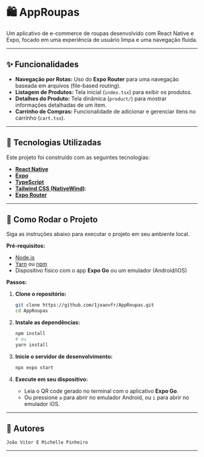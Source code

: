 # 🛍️ AppRoupas

Um aplicativo de e-commerce de roupas desenvolvido com React Native e Expo, focado em uma experiência de usuário limpa e uma navegação fluida.

---

## ✨ Funcionalidades

* **Navegação por Rotas:** Uso do **Expo Router** para uma navegação baseada em arquivos (file-based routing).
* **Listagem de Produtos:** Tela inicial (`index.tsx`) para exibir os produtos.
* **Detalhes do Produto:** Tela dinâmica (`product/`) para mostrar informações detalhadas de um item.
* **Carrinho de Compras:** Funcionalidade de adicionar e gerenciar itens no carrinho (`cart.tsx`).

---

## 🚀 Tecnologias Utilizadas

Este projeto foi construído com as seguintes tecnologias:

* **[React Native](https://reactnative.dev/)**
* **[Expo](https://expo.dev/)**
* **[TypeScript](https://www.typescriptlang.org/)**
* **[Tailwind CSS (NativeWind)](https://www.nativewind.dev/)**:
* **[Expo Router](https://expo.github.io/router/)**

---

## 🏁 Como Rodar o Projeto

Siga as instruções abaixo para executar o projeto em seu ambiente local.

**Pré-requisitos:**
* [Node.js](https://nodejs.org/en/)
* [Yarn](https://yarnpkg.com/) ou [npm](https://www.npmjs.com/)
* Dispositivo físico com o app **Expo Go** ou um emulador (Android/iOS)

**Passos:**

1.  **Clone o repositório:**
    ```bash
    git clone https://github.com/1joaovfr/AppRoupas.git
    cd AppRoupas
    ```

2.  **Instale as dependências:**
    ```bash
    npm install
    # ou
    yarn install
    ```

3.  **Inicie o servidor de desenvolvimento:**
    ```bash
    npx expo start
    ```

4.  **Execute em seu dispositivo:**
    * Leia o QR code gerado no terminal com o aplicativo **Expo Go**.
    * Ou pressione `a` para abrir no emulador Android, ou `i` para abrir no emulador iOS.

---

## 🏁 Autores

    João Vitor E Michelle Pinheiro

---
